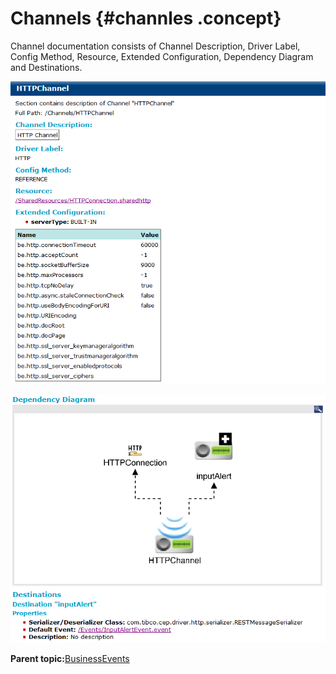 # Channels {#channles .concept}

Channel documentation consists of Channel Description, Driver Label, Config Method, Resource, Extended Configuration, Dependency Diagram and Destinations.

![Channel documentation](img/channel/channel1.png "Channel documentation")

![Channel documentation - Dependency Diagram and Channel Destinations](img/channel/channel2.png "Channel documentation - Dependency Diagram and Channel Destinations")

**Parent topic:**[BusinessEvents](../../../core/documentation_modules/be/be.md)

